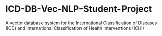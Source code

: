 # ICD-DB-Vec-NLP-Student-Project
A vector database system for the International Classification of Diseases (ICD) and International Classification of Health Interventions (ICHI)
